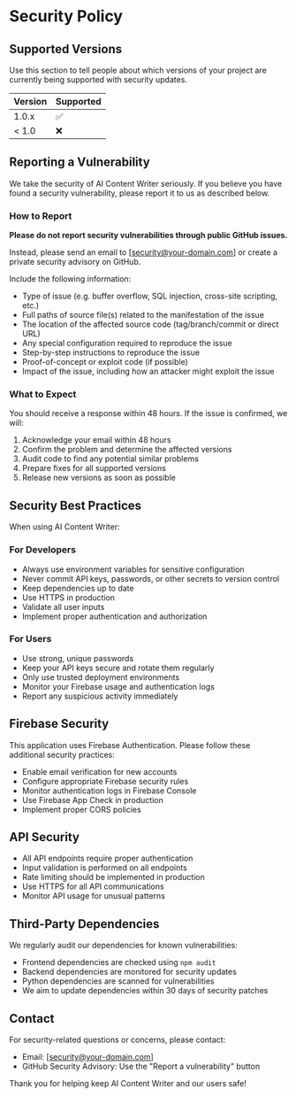 # Security Policy

## Supported Versions

Use this section to tell people about which versions of your project are currently being supported with security updates.

| Version | Supported          |
| ------- | ------------------ |
| 1.0.x   | :white_check_mark: |
| < 1.0   | :x:                |

## Reporting a Vulnerability

We take the security of AI Content Writer seriously. If you believe you have found a security vulnerability, please report it to us as described below.

### How to Report

**Please do not report security vulnerabilities through public GitHub issues.**

Instead, please send an email to [security@your-domain.com] or create a private security advisory on GitHub.

Include the following information:
- Type of issue (e.g. buffer overflow, SQL injection, cross-site scripting, etc.)
- Full paths of source file(s) related to the manifestation of the issue
- The location of the affected source code (tag/branch/commit or direct URL)
- Any special configuration required to reproduce the issue
- Step-by-step instructions to reproduce the issue
- Proof-of-concept or exploit code (if possible)
- Impact of the issue, including how an attacker might exploit the issue

### What to Expect

You should receive a response within 48 hours. If the issue is confirmed, we will:

1. Acknowledge your email within 48 hours
2. Confirm the problem and determine the affected versions
3. Audit code to find any potential similar problems
4. Prepare fixes for all supported versions
5. Release new versions as soon as possible

## Security Best Practices

When using AI Content Writer:

### For Developers
- Always use environment variables for sensitive configuration
- Never commit API keys, passwords, or other secrets to version control
- Keep dependencies up to date
- Use HTTPS in production
- Validate all user inputs
- Implement proper authentication and authorization

### For Users
- Use strong, unique passwords
- Keep your API keys secure and rotate them regularly
- Only use trusted deployment environments
- Monitor your Firebase usage and authentication logs
- Report any suspicious activity immediately

## Firebase Security

This application uses Firebase Authentication. Please follow these additional security practices:

- Enable email verification for new accounts
- Configure appropriate Firebase security rules
- Monitor authentication logs in Firebase Console
- Use Firebase App Check in production
- Implement proper CORS policies

## API Security

- All API endpoints require proper authentication
- Input validation is performed on all endpoints
- Rate limiting should be implemented in production
- Use HTTPS for all API communications
- Monitor API usage for unusual patterns

## Third-Party Dependencies

We regularly audit our dependencies for known vulnerabilities:

- Frontend dependencies are checked using `npm audit`
- Backend dependencies are monitored for security updates
- Python dependencies are scanned for vulnerabilities
- We aim to update dependencies within 30 days of security patches

## Contact

For security-related questions or concerns, please contact:
- Email: [security@your-domain.com]
- GitHub Security Advisory: Use the "Report a vulnerability" button

Thank you for helping keep AI Content Writer and our users safe!
